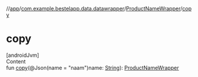 //[app](../../index.md)/[com.example.bestelapp.data.datawrapper](../index.md)/[ProductNameWrapper](index.md)/[copy](copy.md)



# copy  
[androidJvm]  
Content  
fun [copy](copy.md)(@Json(name = "naam")name: [String](https://kotlinlang.org/api/latest/jvm/stdlib/kotlin/-string/index.html)): [ProductNameWrapper](index.md)  



